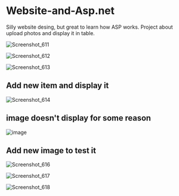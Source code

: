 # Website-and-Asp.net

Silly website desing, but great to learn how ASP works.
Project about upload photos and display it in table. 

![Screenshot_611](https://user-images.githubusercontent.com/90336445/171917773-a3ffcf05-b1c2-44a5-9a4e-c4ad4fdec177.png)

![Screenshot_612](https://user-images.githubusercontent.com/90336445/171917785-a6589be2-be3e-4813-bcdc-8d2a07a5fbd8.png)

![Screenshot_613](https://user-images.githubusercontent.com/90336445/171917935-538896da-6734-4925-a7d7-bbda5e9c082e.png)

## Add new item and display it
![Screenshot_614](https://user-images.githubusercontent.com/90336445/171918010-571f2b18-1fff-47b8-bb4e-43b3966981d7.png)

## image doesn't display for some reason
![image](https://user-images.githubusercontent.com/90336445/171918079-2c675caf-1f45-4fdb-8183-771855f3180e.png)

## Add new image to test it

![Screenshot_616](https://user-images.githubusercontent.com/90336445/171918547-3f4b9ee6-337b-4e27-ba8a-13190897e3ce.png)

![Screenshot_617](https://user-images.githubusercontent.com/90336445/171918554-b9de21ce-2d30-447e-ad41-504164842094.png)

![Screenshot_618](https://user-images.githubusercontent.com/90336445/171918561-a3631cec-b1f6-4212-9bbc-f96112413ba3.png)
